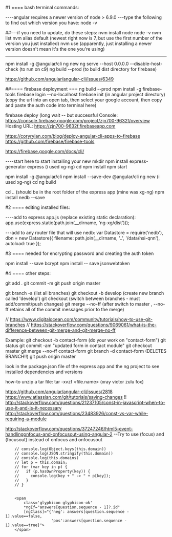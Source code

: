 #1 ==== bash terminal commands:

----angular requires a newer version of node > 6.9.0
---type the following to find out which version you have:
node -v

##---if you need to update, do these steps:
nvm install node
node -v
nvm list
nvm alias default <number>  (newest right now is 7, but use the first number of the version you just installed)
nvm use <number>   (apparently, just installing a newer version doesn't mean it's the one you're using)

----
npm install -g @angular/cli
ng new <project-name>
ng serve --host 0.0.0.0 --disable-host-check (to run on c9)
ng build --prod  (to build dist directory for firebase)

https://github.com/angular/angular-cli/issues/6349

##==== firebase deployment ===
ng build --prod
npm install -g firebase-tools
firebase login --no-localhost
firebase init (in angular project directory)
(copy the url into an open tab, then select your google account, then copy and paste the auth code into terminal here)

firebase deploy 
(long wait -- but successful
Console: https://console.firebase.google.com/project/zjn700-9632f/overview
Hosting URL: https://zjn700-9632f.firebaseapp.com

https://coryrylan.com/blog/deploy-angular-cli-apps-to-firebase
https://github.com/firebase/firebase-tools

https://firebase.google.com/docs/cli/


----start here to start installing your new 
mkdir
npm install express-generator 
express <app name>  (i used xg-ng)
cd <app name>
npm install
npm start

npm install -g @angular/cli
npm install --save-dev @angular/cli
ng new <project name>   (i used xg-ng)
cd <project name>
ng build 

cd ..  (should be in the root folder of the express app (mine was xg-ng)
npm install nedb --save  

#2 ==== editing installed files:

----add to express app.js (replace existing static declaration):
app.use(express.static(path.join(__dirname, 'ng-xg/dist')));

---add to any router file that will use nedb:
var Datastore = require('nedb'),
    dbn = new Datastore({ filename: path.join(__dirname, '..', '/data/hsi-qnn'), autoload: true });

#3 ==== needed for encrypting password and creating the auth token

npm install --save bcrypt
npm install -- save jsonwebtoken


#4 ==== other steps:

git add .
git commit -m <msg>
git push origin master

git branch -a   (list all branches)
git checkout -b develop  (create  new branch called 'develop')
git checkout <branch-name>  (switch between branches - must add/commit/push changes)
git merge <branch-name> --no-ff (after switch to master , --no-ff retains all of the commit messages prior to the merge)

// https://www.digitalocean.com/community/tutorials/how-to-use-git-branches
// https://stackoverflow.com/questions/9069061/what-is-the-difference-between-git-merge-and-git-merge-no-ff

Example:
git checkout -b contact-form
(do your work on "contact-form")
git status
git commit -am  "updated form in contact module"
git checkout master
git merge --no-ff contact-form
git branch -d contact-form  (DELETES BRANCH!!)
git push origin master


look in the package.json file of the express app and the ng project to see installed dependencies and versions

how-to unzip a tar file:
tar -xvzf <file.name>    (xray victor zulu fox)

https://github.com/angular/angular-cli/issues/2818
https://www.atlassian.com/git/tutorials/saving-changes !!
http://stackoverflow.com/questions/21237105/const-in-javascript-when-to-use-it-and-is-it-necessary
http://stackoverflow.com/questions/23483926/const-vs-var-while-requiring-a-module

http://stackoverflow.com/questions/37247246/html5-event-handlingonfocus-and-onfocusout-using-angular-2
--Try to use (focus) and (focusout) instead of onfocus and onfocusout



        // console.log(Object.keys(this.domain))
        // console.log(JSON.stringify(this.domain))
        // console.log(this.domains)
        // let p = this.domain;
        // for (var key in p) {
        //   if (p.hasOwnProperty(key)) {
        //     console.log(key + " -> " + p[key]);
        //   }
        // }
        
        
        <span
            class='glyphicon glyphicon-ok'
            *ngIf="answers[question.sequence - 1]?.id"
            [ngClass]="{'neg': answers[question.sequence - 1].value==false, 
                        'pos':answers[question.sequence - 1].value==true}"> 
        </span>
